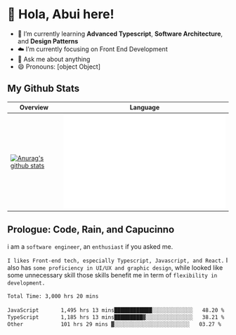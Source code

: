 # 👋 Hola, Abui here!

- 🌱 I’m currently learning **Advanced Typescript**, **Software Architecture**, and **Design Patterns**
- ☁️ I’m currently focusing on Front End Development
- 💬 Ask me about anything
- 😄 Pronouns: [object Object]

## My Github Stats

| Overview | Language |
| --- | --- |
|[![Anurag's github stats](https://github-readme-stats.vercel.app/api?username=abui-am&count_private=true)](https://github.com/anuraghazra/github-readme-stats)|![Language](https://raw.githubusercontent.com/abui-am/stats/c6455f656dfce7acd3951e5ec5b25d72af0b2ee3/generated/languages.svg)|

## Prologue: Code, Rain, and Capucinno
i am a `software engineer`, an `enthusiast` if you asked me. 

`I likes Front-end tech, especially Typescript, Javascript, and React.` I also has `some proficiency in UI/UX and graphic design`, while looked like some unnecessary skill those skills benefit me in term of `flexibility in development.`


<!--START_SECTION:waka-->

```text
Total Time: 3,000 hrs 20 mins

JavaScript       1,495 hrs 13 mins████████████░░░░░░░░░░░░░   48.20 %
TypeScript       1,185 hrs 13 mins█████████▓░░░░░░░░░░░░░░░   38.21 %
Other            101 hrs 29 mins ▓░░░░░░░░░░░░░░░░░░░░░░░░   03.27 %
```

<!--END_SECTION:waka-->
